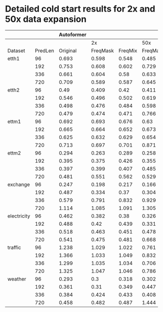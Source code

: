 # Detailed cold start results for 2x and 50x data expansion

|             |         | Autoformer |          |         |          |         | DLinear  |          |         |          |         | FEDformer |          |         |          |         | Informer |          |         |          |         | LightTS  |          |         |          |         | Film     |          |         |          |         | SCINet   |          |         |          |         |
|-------------|---------|------------|----------|---------|----------|---------|----------|----------|---------|----------|---------|-----------|----------|---------|----------|---------|----------|----------|---------|----------|---------|----------|----------|---------|----------|---------|----------|----------|---------|----------|---------|----------|----------|---------|----------|---------|
|             |         |            | 2x       |         | 50x      |         |          | 2x       |         | 50x      |         |           | 2x       |         | 50x      |         |          | 2x       |         | 50x      |         |          | 2x       |         | 50x      |         |          | 2x       |         | 50x      |         |          | 2x       |         | 50x      |         |
| Dataset     | PredLen | Original   | FreqMask | FreqMix | FreqMask | FreqMix | Original | FreqMask | FreqMix | FreqMask | FreqMix | Original  | FreqMask | FreqMix | FreqMask | FreqMix | Original | FreqMask | FreqMix | FreqMask | FreqMix | Original | FreqMask | FreqMix | FreqMask | FreqMix | Original | FreqMask | FreqMix | FreqMask | FreqMix | Original | FreqMask | FreqMix | FreqMask | FreqMix |
| etth1       |      96 |      0.693 |    0.598 |   0.548 |    0.485 |   0.512 |    0.468 |    0.467 |   0.495 |    0.569 |   0.601 |     0.636 |    0.558 |   0.562 |    0.457 |   0.469 |    1.542 |    1.175 |   1.521 |    0.767 |   1.938 |    1.426 |    1.287 |   1.287 |    0.536 |   0.548 |    0.569 |    0.542 |   0.544 |    0.522 |   0.537 |    0.568 |    0.523 |   0.541 |    0.468 |     0.5 |
|             |     192 |      0.753 |    0.608 |   0.602 |    0.729 |   0.763 |    0.666 |     0.55 |   0.549 |    0.551 |   0.617 |     0.659 |    0.654 |   0.656 |    0.549 |   0.617 |    1.508 |    1.196 |   1.522 |    1.131 |   2.181 |    1.278 |    1.108 |   1.123 |    0.538 |   0.616 |    0.633 |    0.602 |   0.606 |    0.741 |     0.9 |    0.638 |    0.581 |   0.587 |    0.522 |   0.546 |
|             |     336 |      0.661 |    0.604 |    0.58 |    0.633 |   0.711 |    0.901 |    0.666 |   0.619 |    0.709 |   0.733 |     0.665 |    0.664 |   0.664 |    0.589 |   0.738 |    1.509 |    1.247 |    1.58 |    1.042 |   1.917 |    1.504 |    1.485 |   1.485 |    0.897 |   0.968 |    0.603 |    0.582 |   0.599 |    0.599 |   0.807 |    5.525 |    5.525 |   5.525 |    0.541 |   0.566 |
|             |     720 |      0.709 |    0.589 |   0.587 |    0.645 |   1.378 |    0.761 |    0.746 |   0.753 |    0.928 |   1.682 |     0.648 |    0.605 |   0.605 |    1.019 |   3.714 |    1.432 |      1.2 |   1.514 |    1.299 |    1.71 |    1.486 |    1.463 |   1.464 |    0.949 |   0.963 |    0.596 |    0.559 |   0.584 |    0.623 |   1.167 |    1.041 |    1.002 |   1.022 |    0.594 |   0.922 |
| etth2       |      96 |       0.49 |    0.409 |    0.42 |    0.411 |   0.617 |    0.572 |    0.351 |   0.464 |    0.364 |   0.971 |     0.398 |    0.391 |   0.394 |    0.441 |   0.618 |    3.115 |    2.927 |   3.267 |    2.276 |   3.002 |    3.816 |    3.041 |   3.066 |    0.524 |   1.253 |    0.396 |    0.392 |   0.392 |    0.446 |   0.657 |    1.115 |    0.524 |   0.662 |    0.403 |   0.913 |
|             |     192 |      0.546 |    0.496 |   0.502 |    0.619 |    1.02 |    0.704 |     0.47 |   0.531 |    0.573 |    1.05 |     0.453 |    0.466 |   0.471 |    0.549 |   0.773 |    2.882 |    2.431 |   2.775 |    1.969 |   3.065 |    2.483 |     1.59 |   1.746 |    0.571 |   0.914 |    0.480 |    0.463 |   0.469 |    0.745 |   1.034 |    0.975 |    0.653 |   0.761 |    0.472 |   0.757 |
|             |     336 |      0.498 |    0.476 |   0.484 |    0.598 |   1.063 |    0.628 |    0.541 |    0.59 |    0.559 |   0.886 |     0.472 |    0.479 |   0.483 |    0.576 |   0.828 |    3.082 |    2.323 |   2.849 |    1.815 |   2.709 |    3.986 |    3.781 |   3.797 |    0.829 |   1.165 |    0.484 |    0.482 |   0.482 |    0.557 |   0.884 |    0.725 |    0.587 |   0.637 |     0.51 |   0.618 |
|             |     720 |      0.479 |    0.474 |   0.471 |    0.766 |   2.047 |    0.662 |    0.878 |   1.005 |     0.64 |   1.951 |     0.457 |    0.455 |   0.456 |    2.159 |   8.242 |    3.017 |    2.394 |   2.956 |    1.814 |   3.101 |    4.173 |    3.968 |   3.982 |    1.178 |   1.601 |    0.469 |    0.469 |   0.471 |    1.164 |   4.041 |    1.306 |    0.695 |   0.718 |    0.706 |   1.034 |
| ettm1       |      96 |      0.692 |    0.693 |   0.676 |     0.63 |   0.672 |    0.392 |    0.377 |   0.377 |    0.391 |   0.399 |     0.743 |    0.712 |   0.717 |    0.562 |   0.616 |    1.652 |    1.108 |   1.943 |    0.711 |    2.45 |    1.103 |     0.87 |    0.87 |    0.447 |    0.45 |    0.280 |    0.262 |   0.276 |    0.263 |   0.317 |    0.339 |    0.264 |   0.275 |    0.234 |   0.339 |
|             |     192 |      0.665 |    0.664 |   0.652 |    0.673 |   0.748 |    0.407 |    0.391 |   0.391 |      0.4 |   0.408 |     0.745 |    0.641 |    0.65 |    0.541 |   0.561 |    1.653 |    1.153 |   1.904 |    0.779 |   2.282 |    0.768 |    0.627 |   0.628 |    0.505 |    0.51 |    0.423 |    0.365 |   0.395 |    0.341 |   0.341 |    0.571 |    0.327 |   0.342 |    0.278 |   0.533 |
|             |     336 |      0.625 |    0.632 |   0.629 |    0.654 |   0.673 |    0.432 |    0.416 |   0.418 |    0.451 |   0.466 |      0.75 |    0.708 |   0.714 |    0.616 |   0.709 |     1.72 |    0.957 |   1.814 |    0.806 |   2.055 |    1.377 |    1.233 |   1.234 |    0.546 |   0.551 |    0.531 |    0.449 |   0.449 |    0.503 |   1.139 |    0.535 |    0.369 |   0.379 |    0.354 |   0.414 |
|             |     720 |      0.713 |    0.697 |   0.701 |    0.871 |    0.82 |     0.49 |    0.471 |   0.472 |     0.52 |   0.536 |     0.743 |    0.707 |   0.716 |     0.66 |   0.814 |    1.914 |    1.159 |   1.979 |    0.919 |   2.095 |    1.399 |    1.265 |   1.265 |    0.569 |   0.593 |    0.827 |    0.732 |   0.828 |     0.64 |   0.904 |    0.705 |    0.543 |   0.554 |    0.565 |   0.705 |
| ettm2       |      96 |      0.294 |    0.263 |   0.289 |    0.258 |   0.299 |    0.396 |    0.265 |    0.35 |    0.202 |   0.317 |     0.293 |    0.271 |   0.275 |    0.255 |   0.326 |    2.548 |    2.206 |   2.854 |    2.226 |    2.64 |    1.822 |    0.746 |   0.787 |    0.263 |   0.578 |    0.281 |    0.267 |   0.278 |     0.27 |   0.305 |    0.293 |    0.281 |    0.28 |    0.234 |   0.234 |
|             |     192 |      0.395 |    0.375 |   0.426 |    0.355 |   0.488 |    0.795 |    0.383 |   0.663 |    0.254 |    0.65 |     0.342 |     0.33 |   0.333 |    0.354 |   0.482 |    2.703 |    2.299 |    2.68 |    2.427 |   2.959 |    0.614 |    0.447 |   0.499 |    0.403 |   0.454 |    0.420 |    0.391 |   0.404 |    0.342 |   0.342 |    0.537 |    0.327 |   0.342 |    0.533 |   0.533 |
|             |     336 |      0.397 |    0.399 |   0.407 |    0.485 |    0.71 |    0.412 |    0.397 |    0.42 |    0.381 |   0.436 |       0.4 |    0.389 |   0.393 |    0.451 |   0.695 |    3.633 |     3.43 |    3.51 |    2.382 |   3.055 |    3.269 |    2.491 |   2.557 |    0.425 |   0.679 |    0.508 |    0.449 |   0.449 |    0.403 |   0.915 |    0.524 |    0.373 |   0.379 |    0.368 |   0.414 |
|             |     720 |      0.481 |    0.551 |   0.562 |    0.529 |   0.832 |    0.837 |    0.889 |   0.929 |    0.721 |   0.994 |     0.477 |    0.474 |   0.481 |    0.563 |    4.02 |    2.812 |    2.476 |   2.737 |    2.074 |   2.529 |    3.400 |    2.654 |   2.693 |    0.704 |   1.034 |    1.075 |    0.745 |   0.998 |    0.632 |   1.318 |    0.701 |    0.543 |   0.565 |    0.565 |   0.597 |
| exchange    |      96 |      0.247 |    0.198 |   0.217 |    0.166 |   0.218 |     0.28 |    0.273 |    0.24 |    0.216 |   0.139 |      0.16 |    0.166 |   0.166 |    0.169 |   0.232 |    1.674 |    0.777 |   1.297 |    0.384 |    1.22 |    2.237 |    0.761 |   0.759 |     0.16 |   0.162 |    0.205 |      0.2 |   0.203 |    0.184 |   0.342 |          |          |         |          |         |
|             |     192 |      0.487 |    0.334 |    0.37 |    0.304 |    0.37 |    0.549 |    0.342 |   0.537 |    0.271 |   0.252 |     0.266 |    0.286 |   0.288 |    0.281 |   0.367 |    1.651 |    0.933 |   1.313 |     0.42 |   1.334 |    2.536 |    0.909 |   0.917 |    0.258 |   0.293 |    0.350 |    0.325 |   0.334 |    0.279 |   0.354 |          |          |         |          |         |
|             |     336 |      0.579 |    0.791 |   0.832 |    0.929 |   2.002 |    1.711 |    1.445 |   1.447 |    0.858 |   1.205 |      0.43 |    0.522 |   0.523 |    0.936 |    2.02 |    1.849 |    1.144 |   1.487 |    0.798 |    1.33 |    2.812 |    1.075 |   1.085 |    0.563 |   0.868 |    0.637 |    0.627 |   0.638 |    0.991 |   1.922 |          |          |         |          |         |
|             |     720 |      1.114 |    1.085 |   1.091 |    1.305 |   2.495 |    0.897 |    0.864 |   0.898 |     0.82 |   8.157 |     0.927 |    0.943 |   0.942 |    1.452 |   2.267 |    1.827 |    1.359 |   1.597 |    1.027 |   1.751 |    3.156 |    2.144 |   2.264 |    1.548 |   3.138 |    1.049 |    1.032 |   1.015 |    1.284 |   2.286 |          |          |         |          |         |
| electricity |      96 |      0.462 |    0.382 |    0.38 |    0.326 |   0.347 |    0.196 |    0.175 |   0.176 |    0.172 |   0.181 |     0.537 |    0.435 |   0.434 |    0.314 |   0.305 |    1.238 |    1.061 |   1.202 |    0.822 |   1.118 |    1.314 |    1.151 |   1.151 |    0.223 |   0.249 |    0.438 |    0.435 |   0.372 |    0.306 |   0.303 |          |          |         |          |         |
|             |     192 |      0.488 |     0.42 |   0.439 |    0.331 |   0.326 |    0.205 |    0.184 |   0.185 |    0.183 |   0.197 |      0.53 |    0.444 |   0.444 |    0.321 |    0.31 |     1.23 |    1.033 |   1.201 |    0.709 |   1.153 |    0.818 |    0.578 |   0.578 |    0.192 |   0.192 |    0.374 |    0.367 |   0.372 |    0.299 |   0.299 |          |          |         |          |         |
|             |     336 |      0.518 |    0.463 |   0.451 |    0.478 |   0.381 |    0.218 |    0.199 |     0.2 |    0.197 |   0.215 |     0.533 |    0.456 |   0.456 |    0.337 |   0.335 |    1.216 |    1.023 |   1.188 |    0.767 |   1.098 |    0.840 |    0.593 |   0.594 |    0.215 |   0.257 |    0.437 |    0.382 |   0.446 |     0.39 |   0.457 |          |          |         |          |         |
|             |     720 |      0.541 |    0.475 |   0.481 |    0.668 |   0.694 |     0.28 |    0.257 |   0.257 |    0.276 |   0.301 |     0.563 |    0.501 |   0.501 |    0.507 |   0.512 |    1.219 |    1.031 |     1.2 |    0.832 |   1.132 |    0.998 |    0.736 |   0.736 |    0.286 |     0.3 |    0.528 |    0.489 |   0.487 |    0.909 |    1.35 |          |          |         |          |         |
| traffic     |      96 |      1.238 |    1.029 |   1.022 |    0.761 |   0.746 |    0.764 |    0.498 |   0.499 |    0.466 |   0.486 |      1.36 |    1.139 |   1.139 |    0.791 |   0.787 |    1.613 |    1.505 |    1.51 |    1.066 |   1.262 |    1.694 |    1.485 |   1.469 |    0.559 |   0.613 |    0.945 |    0.943 |   0.951 |    0.795 |   0.793 |          |          |         |          |         |
|             |     192 |      1.366 |    1.033 |   1.049 |    0.832 |   0.865 |    0.658 |    0.536 |   0.529 |    0.484 |    0.51 |     1.365 |    1.168 |   1.168 |    0.788 |   0.742 |    1.615 |    1.505 |   1.514 |    1.028 |   1.136 |    1.680 |    1.487 |   1.471 |    0.558 |    0.58 |    0.934 |    0.918 |    0.92 |    0.801 |   0.819 |          |          |         |          |         |
|             |     336 |      1.299 |    1.035 |   1.034 |    0.706 |   0.715 |    0.825 |    0.518 |   0.515 |    0.509 |    0.54 |     1.376 |    1.193 |   1.193 |    0.794 |    0.74 |    1.624 |    1.519 |   1.528 |    1.306 |   1.389 |    1.698 |    1.503 |   1.486 |    0.589 |   0.612 |    0.917 |    0.917 |   0.916 |      0.8 |   0.804 |          |          |         |          |         |
|             |     720 |      1.325 |    1.047 |   1.046 |    0.786 |   0.795 |    0.908 |    0.574 |   0.595 |    0.539 |   0.578 |       1.4 |     1.25 |   1.252 |    0.904 |   0.761 |    1.638 |    1.535 |   1.541 |    1.475 |   1.591 |    1.763 |    1.568 |   1.553 |    0.635 |   0.665 |    0.927 |    0.927 |   0.931 |    1.079 |   1.035 |          |          |         |          |         |
| weather     |      96 |      0.293 |      0.3 |   0.318 |    0.302 |   0.693 |    0.245 |    0.234 |   0.233 |    0.212 |   0.214 |     0.295 |    0.273 |    0.28 |    0.369 |    0.88 |    1.735 |    1.203 |   1.729 |    0.671 |   1.643 |    0.654 |    0.476 |   0.483 |     0.27 |   0.343 |    0.423 |    0.353 |   0.372 |    0.335 |   0.654 |          |          |         |          |         |
|             |     192 |      0.361 |     0.31 |   0.349 |    0.447 |   0.656 |    0.264 |    0.256 |   0.255 |    0.241 |    0.24 |     0.318 |    0.307 |   0.319 |    0.413 |   0.685 |     1.95 |    1.134 |   1.874 |    0.517 |   1.908 |    0.419 |    0.379 |   0.387 |    0.311 |   0.329 |    0.425 |    0.346 |   0.392 |    0.391 |   0.439 |          |          |         |          |         |
|             |     336 |      0.384 |    0.424 |   0.433 |    0.408 |   0.588 |    0.294 |    0.284 |   0.283 |    0.286 |   0.286 |     0.367 |    0.372 |    0.39 |    0.406 |   0.809 |    1.608 |    0.882 |   1.546 |    0.536 |   1.706 |    0.453 |    0.403 |   0.404 |    0.327 |    0.34 |    0.523 |    0.424 |   0.488 |    0.361 |   0.588 |          |          |         |          |         |
|             |     720 |      0.458 |    0.482 |   0.487 |    1.444 |   4.558 |    0.374 |    0.367 |   0.372 |    0.383 |   0.447 |     0.428 |    0.421 |   0.426 |    0.849 |   0.961 |    1.234 |    0.855 |   1.256 |    0.642 |   1.368 |    0.509 |    0.462 |   0.473 |    0.396 |   0.446 |    0.580 |    0.487 |   0.539 |    1.857 |   4.661 |          |          |         |          |         |
